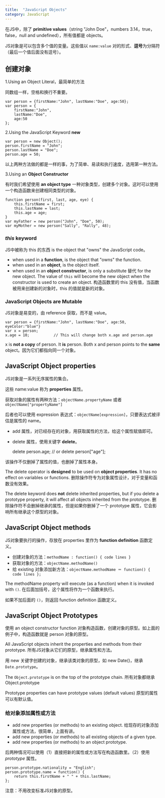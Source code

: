 ```yaml
---
title:  "JavaScript Objects"
category: JavaScript
---
```

在JS中，除了 **primitive values**（string "John Doe"，numbers 3.14，true，false，null and undefined），所有值都是 objects。

JS对象是可以包含多个值的变量。这些值以 `name:value` 对的形式、**逗号**为分隔符（最后一个值后面没有逗号）。

## 创建对象

1.Using an Object Literal，最简单的方法

同数组一样，空格和换行不重要。

    var person = {firstName:"John", lastName:"Doe", age:50};
    var person = {
        firstName:"John",
        lastName:"Doe",
        age:50
    };

<!--more-->

2.Using the JavaScript Keyword **new**

    var person = new Object();
    person.firstName = "John";
    person.lastName = "Doe";
    person.age = 50;

以上两种方法做的都是一样的事，为了简单、易读和执行速度，选用第一种方法。

3.Using an **Object Constructor**

有时我们希望使用 **an object type** 一种对象类型，创建多个对象。这时可以使用一个构造函数来创建相同类型的对象。

    function person(first, last, age, eye) {
        this.firstName = first;
        this.lastName = last;
        this.age = age;
    }
    var myFather = new person("John", "Doe", 50);
    var myMother = new person("Sally", "Rally", 48);

### _this_ keyword

JS中被称为 this 的东西 is the object that "owns" the JavaScript code。

+ when used in a **function**, is the object that "owns" the function.
+ when used in an **object**, is the object itself.
+ when used in an **object constructor**, is only a substitute 替代 for the new object. The value of `this` will become the new object when the constructor is used to create an object. 构造函数里的 this 没有值，当函数被用来创建新的对象时，this 的值就是新的对象。

### JavaScript Objects are Mutable

JS对象是易变的，由 reference 获取，而不是 value。

    var person = {firstName:"John", lastName:"Doe", age:50, eyeColor:"blue"}
    var x = person;
    x.age = 10;           // This will change both x.age and person.age

x is **not a copy** of person. It **is** person. Both x and person points to the **same** object。因为它们都指向同一个对象。

## JavaScript Object properties

JS对象是一系列无序属性的集合。

这些 name:value 称为 **properties** 属性。

获取对象的属性有两种方法：`objectName.propertyName` 或者 `objectName["propertyName"]`

后者也可以使用 expression 表达式：`objectName[expression]`，只要表达式被评估是属性的 name。

+ add 属性，对已经存在的对象，用获取属性的方法，给这个属性赋值即可。
+ delete 属性，使用关键字 **delete**。

    delete person.age;   // or delete person["age"]; 

该操作不仅删掉了属性的值，也删掉了属性本身。

The delete operator is **designed** to be used on **object properties**. <span class="blue-text">It has no effect on variables or functions. 删除操作符专为对象属性设计，对于变量和函数没有效果</span>。

The delete keyword does **not** delete inherited properties, but if you delete a prototype property, it will affect all objects inherited from the prototype. 删除操作符不会删掉继承的属性，但是如果你删掉了一个 prototype 属性，它会影响所有继承这个原型的对象。

## JavaScript Object methods

JS对象要执行的操作，存放在 properties 里作为 **function definition** 函数定义。

+ 创建对象的方法：`methodName : function() { code lines }`
+ 获取对象的方法：`objectName.methodName()`
+ 给 existing 对象添加新方法：`objectName.methodName ＝ function() { code lines };`

The methodName property will execute (as a function) when it is invoked with `()`. 在后面加括号，这个属性将作为一个函数来执行。

如果不加后面的 `()`，则返回 function definition 函数定义。

## JavaScript Object Prototypes

使用 an object constructor function 对象构造函数，创建对象的原型。如上面的例子中，构造函数就是 person 对象的原型。

All JavaScript objects inherit the properties and methods from their prototype. 所有JS对象从它们的原型，继承属性和方法。

用 new 关键字创建的对象，继承该类对象的原型，如 new Date()，继承 `Date.prototype`。

The `Object.prototype` is on the top of the prototype chain. 所有对象都继承 Object.prototype

Prototype properties can have prototype values (default values) 原型的属性可以有默认值。

### 给对象添加属性或方法

+ add new properties (or methods) to an existing object. 给现存的对象添加属性或方法，很简单，上面有讲。
+ add new properties (or methods) to all existing objects of a given type.
+ add new properties (or methods) to an object prototype.

后两种情况可以使用（1）直接把新的属性或方法写在构造函数里。（2）使用 _prototype_ 属性。

    person.prototype.nationality = "English";
    person.prototype.name = function() {
        return this.firstName + " " + this.lastName;
    };

注意：不用改变标准JS对象的原型。
